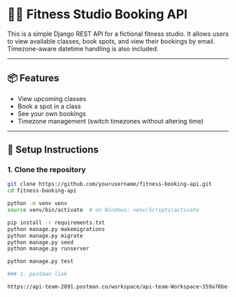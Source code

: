 # 🧘‍♀️ Fitness Studio Booking API

This is a simple Django REST API for a fictional fitness studio. It allows users to view available classes, book spots, and view their bookings by email. Timezone-aware datetime handling is also included.

---

## 📦 Features

- View upcoming classes
- Book a spot in a class
- See your own bookings
- Timezone management (switch timezones without altering time)

---

## 🚀 Setup Instructions

### 1. Clone the repository

```bash
git clone https://github.com/yourusername/fitness-booking-api.git
cd fitness-booking-api

python -m venv venv
source venv/bin/activate  # on Windows: venv\Scripts\activate

pip install -r requirements.txt
python manage.py makemigrations
python manage.py migrate
python manage.py seed
python manage.py runserver

python manage.py test

### 1. postman link

https://api-team-2891.postman.co/workspace/api-team-Workspace~359a76be-19b7-4be6-86c3-ce4feb78a0b1/collection/32061364-70d03f1a-d29b-422b-a882-20dde17bdf49?action=share&source=copy-link&creator=32061364

